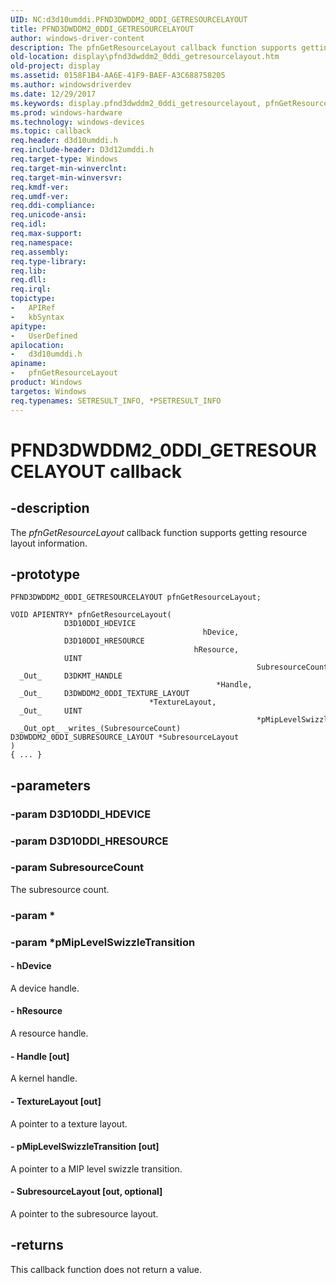```yaml
---
UID: NC:d3d10umddi.PFND3DWDDM2_0DDI_GETRESOURCELAYOUT
title: PFND3DWDDM2_0DDI_GETRESOURCELAYOUT
author: windows-driver-content
description: The pfnGetResourceLayout callback function supports getting resource layout information.
old-location: display\pfnd3dwddm2_0ddi_getresourcelayout.htm
old-project: display
ms.assetid: 0158F1B4-AA6E-41F9-BAEF-A3C688758205
ms.author: windowsdriverdev
ms.date: 12/29/2017
ms.keywords: display.pfnd3dwddm2_0ddi_getresourcelayout, pfnGetResourceLayout callback function [Display Devices], pfnGetResourceLayout, PFND3DWDDM2_0DDI_GETRESOURCELAYOUT, PFND3DWDDM2_0DDI_GETRESOURCELAYOUT, d3d10umddi/pfnGetResourceLayout
ms.prod: windows-hardware
ms.technology: windows-devices
ms.topic: callback
req.header: d3d10umddi.h
req.include-header: D3d12umddi.h
req.target-type: Windows
req.target-min-winverclnt: 
req.target-min-winversvr: 
req.kmdf-ver: 
req.umdf-ver: 
req.ddi-compliance: 
req.unicode-ansi: 
req.idl: 
req.max-support: 
req.namespace: 
req.assembly: 
req.type-library: 
req.lib: 
req.dll: 
req.irql: 
topictype:
-	APIRef
-	kbSyntax
apitype:
-	UserDefined
apilocation:
-	d3d10umddi.h
apiname:
-	pfnGetResourceLayout
product: Windows
targetos: Windows
req.typenames: SETRESULT_INFO, *PSETRESULT_INFO
---
```


# PFND3DWDDM2_0DDI_GETRESOURCELAYOUT callback


## -description


The <i>pfnGetResourceLayout</i> callback function supports getting resource layout information. 


## -prototype


````
PFND3DWDDM2_0DDI_GETRESOURCELAYOUT pfnGetResourceLayout;

VOID APIENTRY* pfnGetResourceLayout(
            D3D10DDI_HDEVICE                                            hDevice,
            D3D10DDI_HRESOURCE                                          hResource,
            UINT                                                        SubresourceCount,
  _Out_     D3DKMT_HANDLE                                               *Handle,
  _Out_     D3DWDDM2_0DDI_TEXTURE_LAYOUT                                *TextureLayout,
  _Out_     UINT                                                        *pMipLevelSwizzleTransition,
  _Out_opt_ _writes_(SubresourceCount) D3DWDDM2_0DDI_SUBRESOURCE_LAYOUT *SubresourceLayout
)
{ ... }
````


## -parameters




### -param D3D10DDI_HDEVICE



### -param D3D10DDI_HRESOURCE



### -param SubresourceCount

The subresource count.


### -param *






### -param *pMipLevelSwizzleTransition



#### - hDevice

A device handle.


#### - hResource

A resource handle. 


#### - Handle [out]

A kernel handle.


#### - TextureLayout [out]

A pointer to a texture layout.


#### - pMipLevelSwizzleTransition [out]

A pointer to a MIP level swizzle transition. 


#### - SubresourceLayout [out, optional]

A pointer to the subresource layout.


## -returns


This callback function does not return a value.


